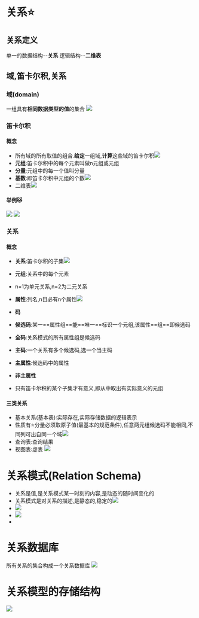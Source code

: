 # 关系⭐
## 关系定义
单一的数据结构--**关系**
逻辑结构--**二维表**
## 域,笛卡尔积,关系
### 域(domain)
一组具有**相同数据类型的值**的集合
![](Attachments/Pasted%20image%2020220526144916.png)

### 笛卡尔积
#### 概念
- 所有域的所有取值的组合.**给定**一组域,**计算**这些域的笛卡尔积![](Attachments/Pasted%20image%2020220526145007.png)
- **元组**:笛卡尔积中的每个元素叫做n元组或元组
- **分量**:元组中的每一个值叫分量
- **基数**:即笛卡尔积中元组的个数![](Attachments/Pasted%20image%2020220526145534.png)
- 二维表![](Attachments/Pasted%20image%2020220526145253.png)
#### 举例🐱
![](Attachments/Pasted%20image%2020220526145616.png)
![](Attachments/Pasted%20image%2020220526145625.png)
### 关系
#### 概念
- **关系**:笛卡尔积的子集![](Attachments/Pasted%20image%2020220526145732.png)
- **元组**:关系中的每个元素
- n=1为单元关系,n=2为二元关系
- **属性**:列名,n目必有n个属性![](Attachments/Pasted%20image%2020220526150015.png)
- **码**
 - **候选码**:某一==属性组==能==唯一==标识一个元组,该属性==组==即候选码
 - **全码**:关系模式的所有属性组是候选码
 - **主码**:一个关系有多个候选码,选一个当主码
 - **主属性**:候选码中的属性
 - **非主属性**

- 只有笛卡尔积的某个子集才有意义,即从中取出有实际意义的元组
#### 三类关系
- 基本关系(基本表):实际存在,实际存储数据的逻辑表示
 - 性质有⭐分量必须取原子值(最基本的规范条件),任意两元组候选码不能相同,不同列可出自同一个域![](Attachments/Pasted%20image%2020220526151130.png)
- 查询表:查询结果
- 视图表:虚表
![](Attachments/Pasted%20image%2020220526150733.png)
# 关系模式(Relation Schema)
- 关系是值,是关系模式某一时刻的内容,是动态的随时间变化的
- 关系模式是对关系的描述,是静态的,稳定的![](Attachments/Pasted%20image%2020220526151255.png)
- ![](Attachments/Pasted%20image%2020220526151316.png)
- ![](Attachments/Pasted%20image%2020220526151357.png)
- 


# 关系数据库
所有关系的集合构成一个关系数据库
![](Attachments/Pasted%20image%2020220526151541.png)
# 关系模型的存储结构
![](Attachments/Pasted%20image%2020220526151609.png)